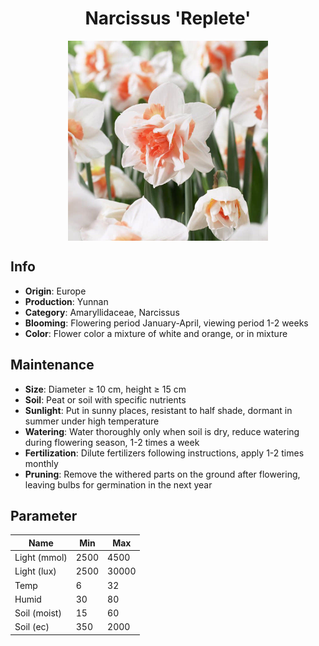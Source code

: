 <h1 align='center'>Narcissus 'Replete'</h1>
<p align="center">
    <img 
        align='center'
        width='320'
        src="../images/narcissus replete.png" 
        alt='Narcissus 'Replete'' />
</p>

## Info

 - **Origin**: Europe
 - **Production**: Yunnan
 - **Category**: Amaryllidaceae, Narcissus
 - **Blooming**: Flowering period January-April, viewing period 1-2 weeks
 - **Color**: Flower color a mixture of white and orange, or in mixture

## Maintenance

 - **Size**: Diameter ≥ 10 cm, height ≥ 15 cm
 - **Soil**: Peat or soil with specific nutrients
 - **Sunlight**: Put in sunny places, resistant to half shade, dormant in summer under high temperature
 - **Watering**: Water thoroughly only when soil is dry, reduce watering during flowering season, 1-2 times a week
 - **Fertilization**: Dilute fertilizers following instructions, apply 1-2 times monthly
 - **Pruning**: Remove the withered parts on the ground after flowering, leaving bulbs for germination in the next year

## Parameter

| Name         | Min  | Max   |
|--------------|------|-------|
| Light (mmol) | 2500 | 4500  |
| Light (lux)  | 2500 | 30000 |
| Temp         | 6    | 32    |
| Humid        | 30   | 80    |
| Soil (moist) | 15   | 60    |
| Soil (ec)    | 350  | 2000  |